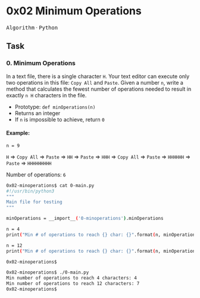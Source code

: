 # 0x02 Minimum Operations

<kbd>Algorithm</kbd> &middot; <kbd>Python</kbd>

## Task

### 0. Minimum Operations

In a text file, there is a single character `H`. Your text editor can execute only two operations in this file: `Copy All` and `Paste`. Given a number `n`, write a method that calculates the fewest number of operations needed to result in exactly `n H` characters in the file.

* Prototype: `def minOperations(n)`
* Returns an integer
* If `n` is impossible to achieve, return `0`

#### Example:

`n = 9`

`H` => `Copy All` => `Paste` => `HH` => `Paste` => `HHH` => `Copy All` => `Paste` => `HHHHHH` => `Paste` => `HHHHHHHHH`

Number of operations: `6`

```bash
0x02-minoperations$ cat 0-main.py
#!/usr/bin/python3
"""
Main file for testing
"""

minOperations = __import__('0-minoperations').minOperations

n = 4
print("Min # of operations to reach {} char: {}".format(n, minOperations(n)))

n = 12
print("Min # of operations to reach {} char: {}".format(n, minOperations(n)))

0x02-minoperations$
```

```bash
0x02-minoperations$ ./0-main.py
Min number of operations to reach 4 characters: 4
Min number of operations to reach 12 characters: 7
0x02-minoperations$
```